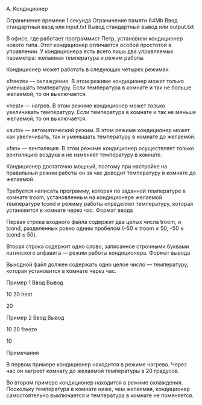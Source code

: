 
A. Кондиционер

Ограничение времени 	1 секунда
Ограничение памяти 	64Mb
Ввод 	стандартный ввод или input.txt
Вывод 	стандартный вывод или output.txt

В офисе, где работает программист Петр, установили кондиционер нового типа. Этот кондиционер отличается особой простотой в управлении. У кондиционера есть всего лишь два управляемых параметра: желаемая температура и режим работы.

Кондиционер может работать в следующих четырех режимах:

«freeze» — охлаждение. В этом режиме кондиционер может только уменьшать температуру. Если температура в комнате и так не больше желаемой, то он выключается.

«heat» — нагрев. В этом режиме кондиционер может только увеличивать температуру. Если температура в комнате и так не меньше желаемой, то он выключается.

«auto» — автоматический режим. В этом режиме кондиционер может как увеличивать, так и уменьшать температуру в комнате до желаемой.

«fan» — вентиляция. В этом режиме кондиционер осуществляет только вентиляцию воздуха и не изменяет температуру в комнате.

Кондиционер достаточно мощный, поэтому при настройке на правильный режим работы он за час доводит температуру в комнате до желаемой.

Требуется написать программу, которая по заданной температуре в комнате troom, установленным на кондиционере желаемой температуре tcond и режиму работы определяет температуру, которая установится в комнате через час.
Формат ввода

Первая строка входного файла содержит два целых числа troom, и tcond, разделенных ровно одним пробелом (–50 ≤ troom ≤ 50, –50 ≤ tcond ≤ 50).

Вторая строка содержит одно слово, записанное строчными буквами латинского алфавита — режим работы кондиционера.
Формат вывода

Выходной файл должен содержать одно целое число — температуру, которая установится в комнате через час.

Пример 1
Ввод
Вывод

10 20
heat

	

20

Пример 2
Ввод
Вывод

10 20
freeze

	

10

Примечания

В первом примере кондиционер находится в режиме нагрева. Через час он нагреет комнату до желаемой температуры в 20 градусов.

Во втором примере кондиционер находится в режиме охлаждения. Поскольку температура в комнате ниже, чем желаемая, кондиционер самостоятельно выключается и температура в комнате не поменяется.

